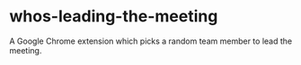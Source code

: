 # whos-leading-the-meeting
A Google Chrome extension which picks a random team member to lead the meeting.

